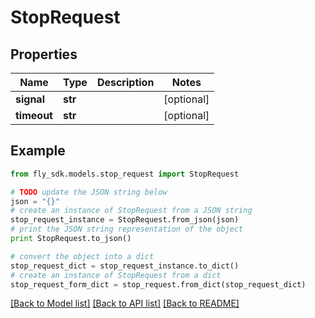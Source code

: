 # StopRequest


## Properties

Name | Type | Description | Notes
------------ | ------------- | ------------- | -------------
**signal** | **str** |  | [optional] 
**timeout** | **str** |  | [optional] 

## Example

```python
from fly_sdk.models.stop_request import StopRequest

# TODO update the JSON string below
json = "{}"
# create an instance of StopRequest from a JSON string
stop_request_instance = StopRequest.from_json(json)
# print the JSON string representation of the object
print StopRequest.to_json()

# convert the object into a dict
stop_request_dict = stop_request_instance.to_dict()
# create an instance of StopRequest from a dict
stop_request_form_dict = stop_request.from_dict(stop_request_dict)
```
[[Back to Model list]](../README.md#documentation-for-models) [[Back to API list]](../README.md#documentation-for-api-endpoints) [[Back to README]](../README.md)


